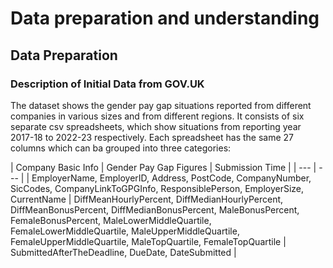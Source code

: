 # Data preparation and understanding

## Data Preparation

### Description of Initial Data from GOV.UK
The dataset shows the gender pay gap situations reported from different companies in various sizes and 
from different regions. It consists of six separate csv spreadsheets, which show situations from reporting
year 2017-18 to 2022-23 respectively. Each spreadsheet has the same 27 columns which can ba grouped into
three categories:

| Company Basic Info | Gender Pay Gap Figures | Submission Time |
| --- | --- |
| EmployerName, EmployerID, Address, PostCode, CompanyNumber, SicCodes,
CompanyLinkToGPGInfo, ResponsiblePerson, EmployerSize, CurrentName | DiffMeanHourlyPercent, DiffMedianHourlyPercent, DiffMeanBonusPercent, DiffMedianBonusPercent, 
MaleBonusPercent, FemaleBonusPercent, MaleLowerMiddleQuartile, FemaleLowerMiddleQuartile, MaleUpperMiddleQuartile, 
FemaleUpperMiddleQuartile, MaleTopQuartile, FemaleTopQuartile | SubmittedAfterTheDeadline, DueDate, DateSubmitted |
